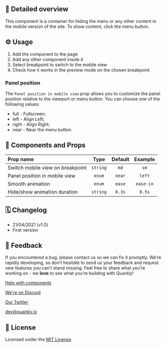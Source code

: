 ## 📖 Detailed overview

This component is a container for hiding the menu or any other content in the mobile version of the site. To show content, click the menu button.

## ⚙️ Usage

1.  Add the component to the page
2.  Add any other component inside it
3.  Select breakpoint to switch to the mobile view
4.  Check how it works in the preview mode on the chosen breakpoint

### Panel position

The `Panel position in mobile view` prop allows you to customize the panel position relative to the viewport or menu button. You can choose one of the following values:

-   full - Fullscreen;
-   left - Align Left;
-   right - Align Right;
-   near - Near the menu button.

## 🧩 Components and Props

| Prop name                        |   Type   | Default |  Example  |
| :------------------------------- | :------: | :-----: | :-------: |
| Switch mobile view on breakpoint | `string` |  `md`   |   `sm`    |
| Panel position in mobile view    |  `enum`  | `near`  |  `left`   |
| Smooth animation                 |  `enum`  | `ease`  | `ease-in` |
| Hide/show animation duration     | `string` | `0.3s`  |  `0.5s`   |

## 🗓 Changelog

-   21/04/2021 (v1.0)
-   First version

## 📮 Feedback

If you encountered a bug, please contact us so we can fix it promptly. We’re rapidly developing, so don’t hesitate to send us your feedback and request new features you can’t stand missing. Feel free to share what you’re working on - we **love** to see what you’re building with Quarkly!

[Help with components](https://community.quarkly.io/c/requests/11)

[We're on Discord](https://discord.gg/SuF9vCMJGW)

[Our Twitter](https://twitter.com/quarklyapp)

[dev@quarkly.io](mailto:dev@quarkly.io)

## 📝 License

Licensed under the [MIT License](./LICENSE).

